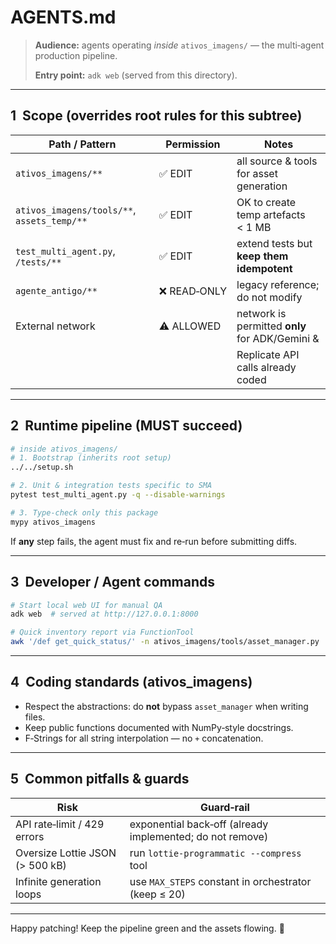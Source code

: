 # AGENTS.md

> **Audience:** agents operating *inside* `ativos_imagens/` — the multi‑agent production pipeline.
>
> **Entry point:** `adk web` (served from this directory).

---

## 1  Scope (overrides root rules for this subtree)

| Path / Pattern                              | Permission  | Notes                                          |
| ------------------------------------------- | ----------- | ---------------------------------------------- |
| `ativos_imagens/**`                         | ✅ EDIT      | all source & tools for asset generation        |
| `ativos_imagens/tools/**`, `assets_temp/**` | ✅ EDIT      | OK to create temp artefacts < 1 MB             |
| `test_multi_agent.py`, `/tests/**`          | ✅ EDIT      | extend tests but **keep them idempotent**      |
| `agente_antigo/**`                          | ❌ READ‑ONLY | legacy reference; do not modify                |
| External network                            | ⚠️ ALLOWED   | network is permitted **only** for ADK/Gemini & |
|                                             |             | Replicate API calls already coded              |

---

## 2  Runtime pipeline (MUST succeed)

```bash
# inside ativos_imagens/
# 1. Bootstrap (inherits root setup)
../../setup.sh

# 2. Unit & integration tests specific to SMA
pytest test_multi_agent.py -q --disable-warnings

# 3. Type‑check only this package
mypy ativos_imagens
```

If **any** step fails, the agent must fix and re‑run before submitting diffs.

---

## 3  Developer / Agent commands

```bash
# Start local web UI for manual QA
adk web  # served at http://127.0.0.1:8000

# Quick inventory report via FunctionTool
awk '/def get_quick_status/' -n ativos_imagens/tools/asset_manager.py
```

---

## 4  Coding standards (ativos\_imagens)

* Respect the abstractions: do **not** bypass `asset_manager` when writing files.
* Keep public functions documented with NumPy‑style docstrings.
* F‑Strings for all string interpolation — no `+` concatenation.

---

## 5  Common pitfalls & guards

| Risk                            | Guard‑rail                                                |
| ------------------------------- | --------------------------------------------------------- |
| API rate‑limit / 429 errors     | exponential back‑off (already implemented; do not remove) |
| Oversize Lottie JSON (> 500 kB) | run `lottie‑programmatic --compress` tool                 |
| Infinite generation loops       | use `MAX_STEPS` constant in orchestrator (keep ≤ 20)      |

---

Happy patching! Keep the pipeline green and the assets flowing. 💚
